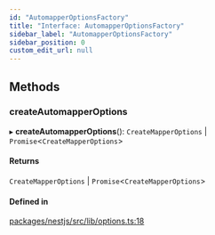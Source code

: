 ```yaml
---
id: "AutomapperOptionsFactory"
title: "Interface: AutomapperOptionsFactory"
sidebar_label: "AutomapperOptionsFactory"
sidebar_position: 0
custom_edit_url: null
---
```


## Methods

### createAutomapperOptions

▸ **createAutomapperOptions**(): `CreateMapperOptions` \| `Promise`<`CreateMapperOptions`\>

#### Returns

`CreateMapperOptions` \| `Promise`<`CreateMapperOptions`\>

#### Defined in

[packages/nestjs/src/lib/options.ts:18](https://github.com/nartc/mapper/blob/446d40fc/packages/nestjs/src/lib/options.ts#L18)
